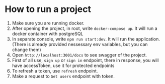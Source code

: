 # How to run a project
1. Make sure you are running docker.
2. After opening the project, in root, write `docker-compose up`. It will run a docker container with postgreSQL
3. In separate console, write `npm run start:dev`. It will run the application. (There is already provided nessessary env variables, but you can change them)
4. Open `http://localhost:3001/docs` to see swagger of the project.
5. First of all use, `sign up` or `sign in` endpoint, there in response, you will have accessToken, use it for protected endpoints
6. To refresh a token, use `refresh` endpoint.
7. Make a request to `Get users` endpoint with token.

